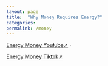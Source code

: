 ```yaml
---
layout: page
title:  "Why Money Requires Energy?"
categories:
permalink: /money
---
```


<a href="https://www.youtube.com/@SilaKelimaPancasila" target="_blank">Energy Money Youtube➚</a> &middot;

<a href="https://www.tiktok.com/@silakelimapancasila" target="_blank">Energy Money Tiktok➚</a>
